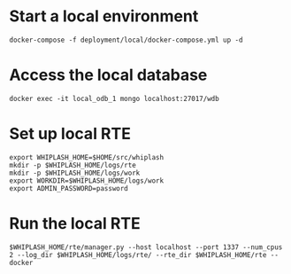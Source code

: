 
# Start a local environment
    docker-compose -f deployment/local/docker-compose.yml up -d

# Access the local database
    docker exec -it local_odb_1 mongo localhost:27017/wdb

# Set up local RTE
    export WHIPLASH_HOME=$HOME/src/whiplash
    mkdir -p $WHIPLASH_HOME/logs/rte
    mkdir -p $WHIPLASH_HOME/logs/work
    export WORKDIR=$WHIPLASH_HOME/logs/work
    export ADMIN_PASSWORD=password

# Run the local RTE
    $WHIPLASH_HOME/rte/manager.py --host localhost --port 1337 --num_cpus 2 --log_dir $WHIPLASH_HOME/logs/rte/ --rte_dir $WHIPLASH_HOME/rte --docker
